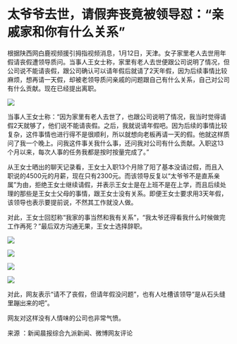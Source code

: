 # 太爷爷去世，请假奔丧竟被领导怼：“亲戚家和你有什么关系”

根据陕西网白鹿视频援引拇指视频消息，1月12日，天津。女子家里老人去世用年假请丧假遭领导质问。当事人王女士称，家里有老人去世便跟公司说明了情况，但公司说不能请丧假，跟公司确认可以请年假后就请了2天年假，因为后续事情比较麻烦，想再请一天假，却被老领导质问亲戚的问题跟自己有什么关系，自己对公司有什么贡献。现在已经提出离职。

![](https://inews.gtimg.com/newsapp_bt/0/15609573942/1000)

当事人王女士称：“因为家里有老人去世了，也跟公司说明了情况，我当时觉得请假2天就够了，他们说不能请丧假。之后，我就说请年假吧。因为后续的事情比较复杂，这件事情也进行得不是很顺利，所以就想向老板再请一天的假。他就这样质问了我一个晚上。问我这件事关我什么事，还问我对公司有什么贡献。入职这13个月以来，每次人事的任务我都是按时按量完成了。”

从王女士晒出的聊天记录看，王女士入职13个月除了阳了基本没请过假，而且入职说的4500元的月薪，现在只有2300元。而该领导反复以“太爷爷不是直系亲属”为由，拒绝王女士继续请假，并表示王女士是在上班不是在上学，而且后续处理的那些是王女士父母的事情，跟王女士没有关系。即便王女士要求用3天年假，该领导也表示要提前说，不然其工作就没人做。

对此，王女士回怼称“我家的事当然和我有关系”，“我太爷还得看我什么时候做完工作再死？”最后双方沟通无果，王女士选择辞职。

![](https://inews.gtimg.com/newsapp_bt/0/15609573946/1000)

![](https://inews.gtimg.com/newsapp_bt/0/15609573933/1000)

![](https://inews.gtimg.com/newsapp_bt/0/15609573941/1000)

![](https://inews.gtimg.com/newsapp_bt/0/15609573943/1000)

对此，网友表示“请不了丧假，但请年假没问题”，也有人吐槽该领导“是从石头缝里蹦出来的吧”。

网友对这样没有人情味的公司也非常气愤。

来源 ：新闻晨报综合九派新闻、微博网友评论


